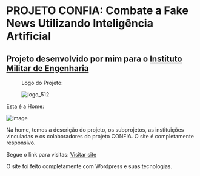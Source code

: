 <h1>PROJETO CONFIA: Combate a Fake News Utilizando Inteligência Artificial</h1>
<h2>Projeto desenvolvido por mim para o <a href='https://www.ime.eb.mil.br/' target="_blank" rel="noopener noreferrer">Instituto Militar de Engenharia</a></h2>

<figure>
 <p>Logo do Projeto: </p>
 
 ![logo_512](https://github.com/Yoichiroo/projeto-confia/assets/109477475/da33d322-5460-4755-80ee-7dc6891b9dcf)
 
</figure>

<p>Esta é a Home: </p>

![image](https://github.com/Yoichiroo/projeto-confia/assets/109477475/ad5fcb13-a684-4b75-ac86-467c438c60f4)

<p>Na home, temos a descrição do projeto, os subprojetos, as instituições vinculadas e os colaboradores do projeto CONFIA. O site é completamente responsivo.</p>

<p>Segue o link para visitas: <a href='https://azure-hedgehog-992399.hostingersite.com/'>Visitar site</a></p>

<p>O site foi feito completamente com Wordpress e suas tecnologias.</p>
